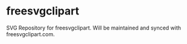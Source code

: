 # freesvgclipart
SVG Repository for freesvgclipart. Will be maintained and synced with freesvgclipart.com.
